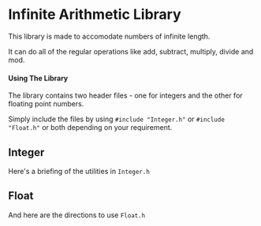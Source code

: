 # Infinite Arithmetic Library

This library is made to accomodate numbers of infinite length. 

It can do all of the regular operations like add, subtract, multiply, divide and mod.

#### Using The Library

The library contains two header files - one for integers and the other for floating point numbers.

Simply include the files by using `#include "Integer.h"` or `#include "Float.h"` or both depending on your requirement.

## Integer
Here's a briefing of the utilities in `Integer.h`

## Float
And here are the directions to use `Float.h`
